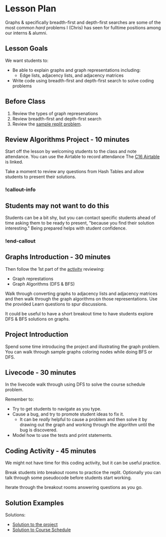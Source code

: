 # Lesson Plan

Graphs & specifically breadth-first and depth-first searches are some of the most common _hard_ problems I (Chris) has seen for fulltime positions among our interns & alumni.

## Lesson Goals

We want students to:

- Be able to explain graphs and graph representations including:
    - Edge lists, adjacency lists, and adjacency matrices
- Write code using breadth-first and depth-first search to solve coding problems

## Before Class

1. Review the types of graph represenations
1. Review breadth-first and depth-first search
1. Review the [sample replit problem](https://replit.com/@ChrisMcAnally/Course-Schedule-Solution).

## Review Algorithms Project - 10 minutes

Start off the lesson by welcoming students to the class and note attendance. You can use the Airtable to record attendance The [C16 Airtable](https://airtable.com/appkfPQ769uxQLSei/tbl6oiA8ZG1wKUonM/viwgf4wesbLFMlg1L?blocks=hide) is linked.

Take a moment to review any questions from Hash Tables and allow students to present their solutions.

### !callout-info

## Students may not want to do this

Students can be a bit shy, but you can contact specific students ahead of time asking them to be ready to present, "because you find their solution interesting."  Being prepared helps with student confidence.

### !end-callout

## Graphs Introduction - 30 minutes

Then follow the 1st part of the [activity](./03-graphs-activity.md) reviewing:

- Graph represtations
- Graph Algorithms (DFS & BFS)

Walk through converting graphs to adjacency lists and adjacency matrices and then walk through the graph algorithms on those representations.  Use the provided Learn questions to spur discussions.

It could be useful to have a short breakout time to have students explore DFS & BFS solutions on graphs.

## Project Introduction

Spend some time introducing the project and illustrating the graph problem. You can walk through sample graphs coloring nodes while doing BFS or DFS.

## Livecode - 30 minutes

In the livecode walk through using DFS to solve the course schedule problem. 

Remember to:

- Try to get students to navigate as you type.  
- Cause a bug, and try to promote student ideas to fix it.
    - It can be _really_ helpful to cause a problem and then solve it by drawing out the graph and working through the algorithm until the bug is discovered.
- Model how to use the tests and print statements.

## Coding Activity - 45 minutes

We might not have time for this coding activity, but it can be useful practice.

Break students into breakout rooms to practice the replit. Optionally you can talk through some pseudocode before students start working.

Iterate through the breakout rooms answering questions as you go.

## Solution Examples

Solutions:

- [Solution to the project](https://github.com/adagold/heaps/tree/python-solution)
- [Solution to Course Schedule](https://replit.com/@ChrisMcAnally/Course-Schedule-Solution)